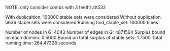 NOTE: only consider combs with 3 teeth! 
att532

With duplicaition, 100000 stable sets were considered 
Without duplication, 5636 stable sets were considered 
Running find_stable_set: 100000 times 

Number of nodes in G: 4043 
Number of edges in G: 4871564 
Surplus bound on each domino: 0.5000 
Bound on total surplus of stable sets: 1.7500 
Total running time: 264.47328 seconds